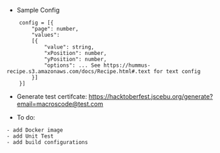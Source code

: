 
- Sample Config

```
    config = [{
        "page": number,
        "values":
        [{
            "value": string,
            "xPosition": number,
            "yPosition": number,
            "options": ... See https://hummus-recipe.s3.amazonaws.com/docs/Recipe.html#.text for text config
        }]
    }]
```

- Generate test certifcate: https://hacktoberfest.jscebu.org/generate?email=macroscode@test.com

- To do:
```
- add Docker image
- add Unit Test
- add build configurations
```
